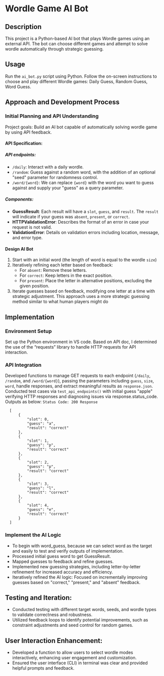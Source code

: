 # Wordle Game AI Bot
## Description
This project is a Python-based AI bot that plays Wordle games using an external API. The bot can choose different games and attempt to solve wordle automatically through strategic guessing.

## Usage
Run the `ai_bot.py` script using Python.
Follow the on-screen instructions to choose and play different Wordle games: Daily Guess, Random Guess, Word Guess.

## Approach and Development Process
### Initial Planning and API Understanding
Project goals: Build an AI bot capable of automatically solving wordle game by using API feedback. 

#### API Specification:
##### API endpoints:
- `/daily`: Interact with a daily wordle.
- `/random`: Guess against a random word, with the addition of an optional "seed" parameter for randomness control.
- `/word/{word}`: We can replace `{word}` with the word you want to guess against and supply your "guess" as a query parameter.

##### Components:
- **GuessResult**: Each result will have a `slot`, `guess`, and `result`. The `result` will indicate if your guess was `absent`, `present`, or `correct`.
- **HTTPValidationError**: Describes the format of an error in case your request is not valid.
- **ValidationError**: Details on validation errors including location, message, and error type.

#### Design AI Bot
1. Start with an initial word (the length of word is equal to the wordle `size`)
2. Iteratively refining each letter based on feedback: 
    - For `absent`: Remove these letters.
    - For `correct`: Keep letters in the exact position.
    - For `present`: Place the letter in alternative positions, excluding the given position.
3. Iterate guesses based on feedback, modifying one letter at a time with strategic adjustment. This approach uses a more strategic guessing method similar to what human players might do

## Implementation
### Environment Setup
Set up the Python environment in VS code. Based on API doc, I determined the use of the “requests” library to handle HTTP requests for API interaction.

### API Integration
Developed functions to manage GET requests to each endpoint (`/daily`, `/random`, and `/word/{word}`), passing the parameters including `guess`, `size`, `word`, handle responses, and extract meaningful results as `response.json`.
Conducted test cases via `test_api_endpoints()` with initial guess "apple" verifying HTTP responses and diagnosing issues via response.status_code. Outputs as below:
`Status Code: 200 Response`


      [
          {
              "slot": 0,
              "guess": "a",
              "result": "correct"
          },
          {
              "slot": 1,
              "guess": "p",
              "result": "correct"
          },
          {
              "slot": 2,
              "guess": "p",
              "result": "correct"
          },
          {
              "slot": 3,
              "guess": "l",
              "result": "correct"
          },
          {
              "slot": 4,
              "guess": "e",
              "result": "correct"
          }
      ]

### Implement the AI Logic
- To begin with word_guess, because we can select word as the target and easily to test and verify outputs of implementation.
- Processed initial guess word to get GuessResult. 
- Mapped guesses to feedback and refine guesses.
- Implemented new guessing strategies, including letter-by-letter refinement for increased accuracy and efficiency. 
- Iteratively refined the AI logic: Focused on incrementally improving guesses based on "correct," "present," and "absent" feedback.

## Testing and Iteration:
- Conducted testing with different target words, seeds, and wordle types to validate correctness and robustness.
- Utilized feedback loops to identify potential improvements, such as constraint adjustments and seed control for random games.

## User Interaction Enhancement:
- Developed a function to allow users to select wordle modes interactively, enhancing user engagement and customization.
- Ensured the user interface (CLI) in terminal was clear and provided helpful prompts and feedback.
